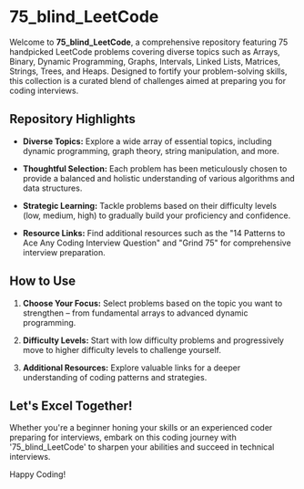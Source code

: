 # 75_blind_LeetCode

Welcome to **75_blind_LeetCode**, a comprehensive repository featuring 75 handpicked LeetCode problems covering diverse topics such as Arrays, Binary, Dynamic Programming, Graphs, Intervals, Linked Lists, Matrices, Strings, Trees, and Heaps. Designed to fortify your problem-solving skills, this collection is a curated blend of challenges aimed at preparing you for coding interviews.

## Repository Highlights

- **Diverse Topics:** Explore a wide array of essential topics, including dynamic programming, graph theory, string manipulation, and more.
  
- **Thoughtful Selection:** Each problem has been meticulously chosen to provide a balanced and holistic understanding of various algorithms and data structures.

- **Strategic Learning:** Tackle problems based on their difficulty levels (low, medium, high) to gradually build your proficiency and confidence.

- **Resource Links:** Find additional resources such as the "14 Patterns to Ace Any Coding Interview Question" and "Grind 75" for comprehensive interview preparation.

## How to Use

1. **Choose Your Focus:** Select problems based on the topic you want to strengthen – from fundamental arrays to advanced dynamic programming.

2. **Difficulty Levels:** Start with low difficulty problems and progressively move to higher difficulty levels to challenge yourself.

3. **Additional Resources:** Explore valuable links for a deeper understanding of coding patterns and strategies.

## Let's Excel Together!

Whether you're a beginner honing your skills or an experienced coder preparing for interviews, embark on this coding journey with '75_blind_LeetCode' to sharpen your abilities and succeed in technical interviews.

Happy Coding!
